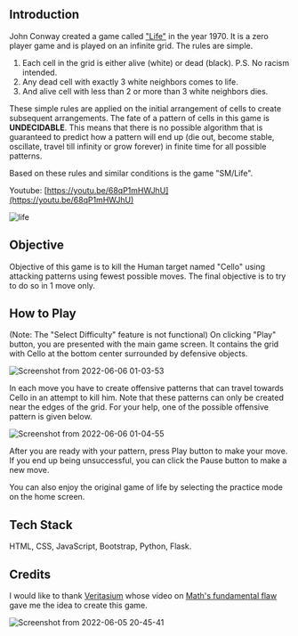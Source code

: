 ## Introduction 
John Conway created a game called ["Life"](https://en.wikipedia.org/wiki/Conway%27s_Game_of_Life) in the year 1970. It is a zero player game and is played on an infinite grid. The rules are simple. 
1. Each cell in the grid is either alive (white) or dead (black). P.S. No racism intended. 
2. Any dead cell with exactly 3 white neighbors comes to life.
3. And alive cell with less than 2 or more than 3 white neighbors dies. 

These simple rules are applied on the initial arrangement of cells to create subsequent arrangements. The fate of a pattern of cells in this game is **UNDECIDABLE**. This means that there is no possible algorithm that is guaranteed to predict how a pattern will end up (die out, become stable, oscillate, travel till infinity or grow forever) in finite time for all possible patterns.

Based on these rules and similar conditions is the game "SM/Life".

Youtube: [https://youtu.be/68qP1mHWJhU](https://youtu.be/68qP1mHWJhU)

![life](https://user-images.githubusercontent.com/55681184/172067448-abcb7625-2e52-4f8d-8264-1beead62b8af.png)

## Objective
Objective of this game is to kill the Human target named "Cello" using attacking patterns using fewest possible moves. The final objective is to try to do so in 1 move only. 

## How to Play
(Note: The "Select Difficulty" feature is not functional) 
On clicking "Play" button, you are presented with the main game screen. It contains the grid with Cello at the bottom center surrounded by defensive objects.

![Screenshot from 2022-06-06 01-03-53](https://user-images.githubusercontent.com/55681184/172067473-5fe4f887-b7e3-4908-8793-c735c39473d3.png)

In each move you have to create offensive patterns that can travel towards Cello in an attempt to kill him. Note that these patterns can only be created near the edges of the grid. For your help, one of the possible offensive pattern is given below.

![Screenshot from 2022-06-06 01-04-55](https://user-images.githubusercontent.com/55681184/172067502-6ad419ba-6ad7-4103-bdd0-1b55dec71069.png)


After you are ready with your pattern, press Play button to make your move. If you end up being unsuccessful, you can click the Pause button to make a new move.

You can also enjoy the original game of life by selecting the practice mode on the home screen.

## Tech Stack
HTML, CSS, JavaScript, Bootstrap, Python, Flask.

## Credits
I would like to thank [Veritasium](https://www.youtube.com/c/veritasium) whose video on [Math's fundamental flaw](https://youtu.be/HeQX2HjkcNo) gave me the idea to create this game.



![Screenshot from 2022-06-05 20-45-41](https://user-images.githubusercontent.com/55681184/172067426-33a732f9-deef-4aaf-8ed4-654a0a1326c5.png)



